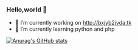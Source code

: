 ### Hello,world 👋

- 🔭 I’m currently working on http://bxjyb2jvda.tk
- 🌱 I’m currently learning python and php

[![Anurag's GitHub stats](https://github-readme-stats.vercel.app/api?username=Dimkarpenko&theme=dark)](https://github.com/anuraghazra/github-readme-stats)
